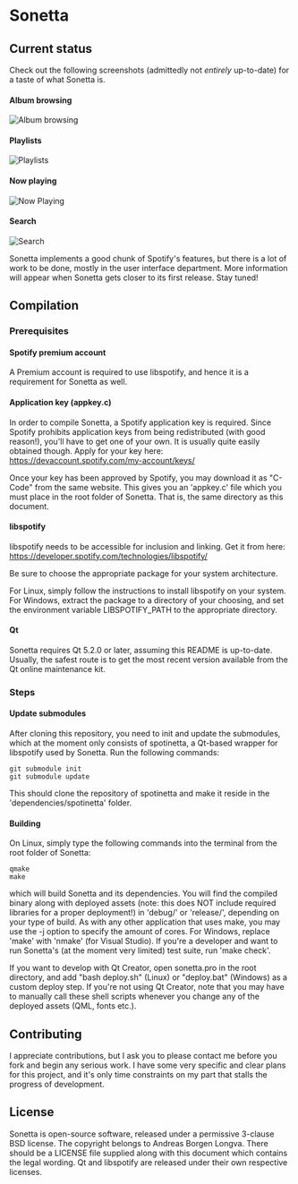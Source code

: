 Sonetta
==========

Current status
----------
Check out the following screenshots (admittedly not *entirely* up-to-date) for a taste of what Sonetta is.

#### Album browsing
![Album browsing](https://raw.github.com/Andlon/sonetta/master/images/albumbrowse.jpg)

#### Playlists
![Playlists](https://raw.github.com/Andlon/sonetta/master/images/playlists.jpg)

#### Now playing
![Now Playing](https://raw.github.com/Andlon/sonetta/master/images/nowplaying.jpg)

#### Search
![Search](https://raw.github.com/Andlon/sonetta/master/images/search.jpg)

Sonetta implements a good chunk of Spotify's features, but there is a lot of work to be done, mostly in the user interface department. More information will appear when Sonetta gets closer to its first release. Stay tuned!

Compilation
--------------
### Prerequisites
#### Spotify premium account
A Premium account is required to use libspotify, and hence it is a requirement for Sonetta as well.

#### Application key (appkey.c)
In order to compile Sonetta, a Spotify application key is required. Since Spotify prohibits application keys from being redistributed (with good reason!), you'll have to get one of your own. It is usually quite easily obtained though. Apply for your key here:
https://devaccount.spotify.com/my-account/keys/

Once your key has been approved by Spotify, you may download it as "C-Code" from the same website. This gives you an 'appkey.c' file which you must place in the root folder of Sonetta. That is, the same directory as this document.

#### libspotify
libspotify needs to be accessible for inclusion and linking. Get it from here:
https://developer.spotify.com/technologies/libspotify/

Be sure to choose the appropriate package for your system architecture.

For Linux, simply follow the instructions to install libspotify on your system. For Windows, extract the package to a directory of your choosing, and set the environment variable LIBSPOTIFY_PATH to the appropriate directory.

#### Qt
Sonetta requires Qt 5.2.0 or later, assuming this README is up-to-date. Usually, the safest route is to get the most recent version available from the Qt online maintenance kit.

### Steps
#### Update submodules
After cloning this repository, you need to init and update the submodules, which at the moment only consists of spotinetta, a Qt-based wrapper for libspotify used by Sonetta. Run the following commands:
    
    git submodule init
    git submodule update
    
This should clone the repository of spotinetta and make it reside in the 'dependencies/spotinetta' folder.

#### Building
On Linux, simply type the following commands into the terminal from the root folder of Sonetta:

    qmake
    make
	
which will build Sonetta and its dependencies. You will find the compiled binary along with deployed assets (note: this does NOT include required libraries for a proper deployment!) in 'debug/' or 'release/', depending on your type of build. As with any other application that uses make, you may use the -j option to specify the amount of cores. For Windows, replace 'make' with 'nmake' (for Visual Studio). If you're a developer and want to run Sonetta's (at the moment very limited) test suite, run 'make check'. 

If you want to develop with Qt Creator, open sonetta.pro in the root directory, and add "bash deploy.sh" (Linux) or "deploy.bat" (Windows) as a custom deploy step. If you're not using Qt Creator, note that you may have to manually call these shell scripts whenever you change any of the deployed assets (QML, fonts etc.).

Contributing
------------
I appreciate contributions, but I ask you to please contact me before you fork and begin any serious work. I have some very specific and clear plans for this project, and it's only time constraints on my part that stalls the progress of development.

License
-------
Sonetta is open-source software, released under a permissive 3-clause BSD license. The copyright belongs to Andreas Borgen Longva. There should be a LICENSE file supplied along with this document which contains the legal wording. Qt and libspotify are released under their own respective licenses.
